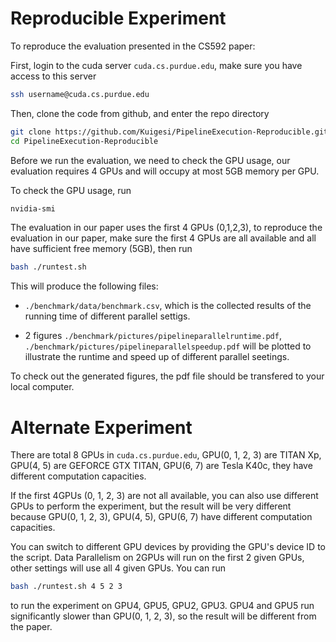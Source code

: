 # Reproducible Experiment

To reproduce the evaluation presented in the CS592 paper:

First, login to the cuda server `cuda.cs.purdue.edu`, make sure you have access to this server

```bash
ssh username@cuda.cs.purdue.edu
```
Then, clone the code from github, and enter the repo directory

```bash
git clone https://github.com/Kuigesi/PipelineExecution-Reproducible.git
cd PipelineExecution-Reproducible
```

Before we run the evaluation, we need to check the GPU usage, our evaluation requires 4 GPUs and will occupy at most 5GB memory per GPU.

To check the GPU usage, run
```bash
nvidia-smi
```

The evaluation in our paper uses the first 4 GPUs (0,1,2,3), to reproduce the evaluation in our paper, make sure the first 4 GPUs are all available and all have sufficient free memory (5GB), then run
```bash
bash ./runtest.sh
```
This will produce the following files:
- `./benchmark/data/benchmark.csv`, which is the collected results of the running time of different parallel settigs.


- 2 figures `./benchmark/pictures/pipelineparallelruntime.pdf`, `./benchmark/pictures/pipelineparallelspeedup.pdf` will be plotted to illustrate the runtime and speed up of different parallel seetings.

To check out the generated figures, the pdf file should be transfered to your local computer.

# Alternate Experiment
There are total 8 GPUs in `cuda.cs.purdue.edu`, GPU(0, 1, 2, 3) are TITAN Xp, GPU(4, 5) are GEFORCE GTX TITAN, GPU(6, 7) are Tesla K40c, they have different computation capacities.

If the first 4GPUs (0, 1, 2, 3) are not all available, you can also use different GPUs to perform the experiment, but the result will be very different because GPU(0, 1, 2, 3), GPU(4, 5), GPU(6, 7) have different computation capacities.

You can switch to different GPU devices by providing the GPU's device ID to the script. Data Parallelism on 2GPUs will run on the first 2 given GPUs, other settings will use all 4 given GPUs. You can run
```bash
bash ./runtest.sh 4 5 2 3
```
to run the experiment on GPU4, GPU5, GPU2, GPU3.
GPU4 and GPU5 run significantly slower than GPU(0, 1, 2, 3), so the result will be different from the paper.